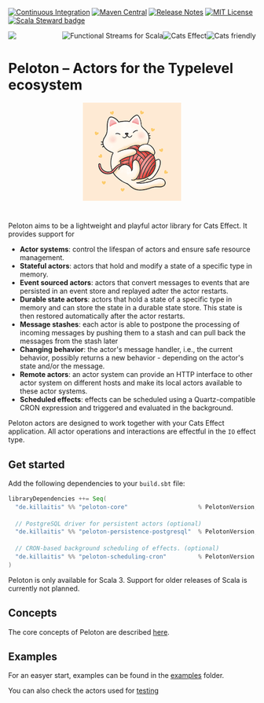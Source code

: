 
[![Continuous Integration](https://github.com/killaitis/peloton/actions/workflows/ci.yml/badge.svg?branch=main)](https://github.com/killaitis/peloton/actions/workflows/ci.yml) 
[![Maven Central](https://img.shields.io/maven-central/v/de.killaitis/peloton-core_3)](https://search.maven.org/artifact/de.killaitis/peloton-core_3) 
[![Release Notes](https://img.shields.io/github/release/killaitis/peloton.svg?maxAge=3600)](https://github.com/killaitis/peloton/releases/latest)
[![MIT License](https://img.shields.io/github/license/killaitis/peloton.svg?maxAge=3600)](http://www.opensource.org/licenses/mit-license.php)
[![Scala Steward badge](https://img.shields.io/badge/Scala_Steward-helping-blue.svg?style=flat&logo=data:image/png;base64,iVBORw0KGgoAAAANSUhEUgAAAA4AAAAQCAMAAAARSr4IAAAAVFBMVEUAAACHjojlOy5NWlrKzcYRKjGFjIbp293YycuLa3pYY2LSqql4f3pCUFTgSjNodYRmcXUsPD/NTTbjRS+2jomhgnzNc223cGvZS0HaSD0XLjbaSjElhIr+AAAAAXRSTlMAQObYZgAAAHlJREFUCNdNyosOwyAIhWHAQS1Vt7a77/3fcxxdmv0xwmckutAR1nkm4ggbyEcg/wWmlGLDAA3oL50xi6fk5ffZ3E2E3QfZDCcCN2YtbEWZt+Drc6u6rlqv7Uk0LdKqqr5rk2UCRXOk0vmQKGfc94nOJyQjouF9H/wCc9gECEYfONoAAAAASUVORK5CYII=)](https://scala-steward.org)

<div>
<a href="https://www.scala-lang.org/"><img src="https://img.shields.io/badge/scala-%23DC322F.svg?style=for-the-badge&logo=scala&logoColor=white" /></a>
<a href="https://typelevel.org/cats/"><img src="https://typelevel.org/cats/img/cats-badge.svg" height="40px" align="right" alt="Cats friendly" /></a>
<a href="https://typelevel.org/cats-effect/"><img src="https://typelevel.org/cats-effect/img/cats-effect-logo.svg" height="40px" align="right" alt="Cats Effect" /></a>
<a href="https://fs2.io/"><img src="https://fs2.io/_media/logo_small.png" height="40px" align="right" alt="Functional Streams for Scala" /></a>
</div>


# Peloton – Actors for the Typelevel ecosystem 

<p></p>
<div align="center">
  <img src="./img/kitten.png" alt="Playful Kitten"/>
</div>

# 

Peloton aims to be a lightweight and playful actor library for Cats Effect. It provides support for

- **Actor systems**: control the lifespan of actors and ensure safe resource management.
- **Stateful actors**: actors that hold and modify a state of a specific type in memory.
- **Event sourced actors**: actors that convert messages to events that are persisted in an event store and replayed adter the actor restarts.
- **Durable state actors**: actors that hold a state of a specific type in memory and can store the state in a durable state store. This state is then restored 
  automatically after the actor restarts.
- **Message stashes**: each actor is able to postpone the processing of incoming messages by pushing them to a stash and can pull back the messages from the stash later
- **Changing behavior**: the actor's message handler, i.e., the current behavior, possibly returns a new behavior - depending on the actor's state and/or the message.
- **Remote actors**: an actor system can provide an HTTP interface to other actor system on different hosts and make its local actors available to these actor systems.
- **Scheduled effects**: effects can be scheduled using a Quartz-compatible CRON expression and triggered and evaluated in the background.

Peloton actors are designed to work together with your Cats Effect application. All actor operations and interactions are effectful in the `IO` effect type.

## Get started
Add the following dependencies to your `build.sbt` file:
```sbt
libraryDependencies ++= Seq(
  "de.killaitis" %% "peloton-core"                    % PelotonVersion,

  // PostgreSQL driver for persistent actors (optional)
  "de.killaitis" %% "peloton-persistence-postgresql"  % PelotonVersion,

  // CRON-based background scheduling of effects. (optional) 
  "de.killaitis" %% "peloton-scheduling-cron"         % PelotonVersion 
)
```

Peloton is only available for Scala 3. Support for older releases of Scala is currently not planned.

## Concepts
The core concepts of Peloton are described [here](./docs/Concepts.md).

## Examples
For an easyer start, examples can be found in the [examples](./examples/) folder.

You can also check the actors used for [testing](./core/src/test/scala/peloton/actors/)
